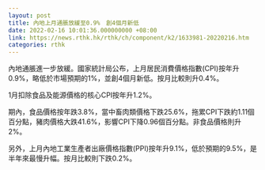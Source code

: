 ```yaml
---
layout: post
title: 內地上月通脹放緩至0.9%　創4個月新低
date: 2022-02-16 10:01:36.000000000 +08:00
link: https://news.rthk.hk/rthk/ch/component/k2/1633981-20220216.htm
categories: rthk
---
```


內地通脹進一步放緩。國家統計局公布，上月居民消費價格指數(CPI)按年升0.9%，略低於市場預期的1%，並創4個月新低。按月比較則升0.4%。

1月扣除食品及能源價格的核心CPI按年升1.2%。

期內，食品價格按年跌3.8%，當中畜肉類價格下跌25.6%，拖累CPI下跌約1.11個百分點，豬肉價格大跌41.6%，影響CPI下降0.96個百分點。非食品價格則升2%。

另外，上月內地工業生產者出廠價格指數(PPI)按年升9.1%，低於預期的9.5%，是半年來最慢升幅。按月比較則下跌0.2%。
